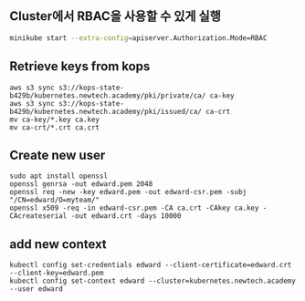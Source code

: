 ## Cluster에서 RBAC을 사용할 수 있게 실행
```bash
minikube start --extra-config=apiserver.Authorization.Mode=RBAC
```

## Retrieve keys from kops
```
aws s3 sync s3://kops-state-b429b/kubernetes.newtech.academy/pki/private/ca/ ca-key
aws s3 sync s3://kops-state-b429b/kubernetes.newtech.academy/pki/issued/ca/ ca-crt
mv ca-key/*.key ca.key
mv ca-crt/*.crt ca.crt
```
## Create new user
```
sudo apt install openssl
openssl genrsa -out edward.pem 2048
openssl req -new -key edward.pem -out edward-csr.pem -subj "/CN=edward/O=myteam/"
openssl x509 -req -in edward-csr.pem -CA ca.crt -CAkey ca.key -CAcreateserial -out edward.crt -days 10000
```

## add new context
```
kubectl config set-credentials edward --client-certificate=edward.crt --client-key=edward.pem
kubectl config set-context edward --cluster=kubernetes.newtech.academy --user edward
```
